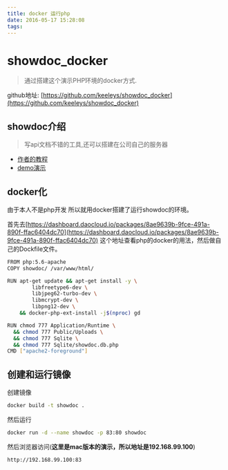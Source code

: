 ```yaml
---
title: docker 运行php
date: 2016-05-17 15:28:08
tags:
---
```


# showdoc_docker

> 通过搭建这个演示PHP环境的docker方式.

github地址: [https://github.com/keeleys/showdoc_docker](https://github.com/keeleys/showdoc_docker)

<!-- more -->
## showdoc介绍

> 写api文档不错的工具,还可以搭建在公司自己的服务器

* [作者的教程](http://blog.star7th.com/2016/05/2007.html)
* [demo演示](http://doc.star7th.com/index.php?s=/2&page_id=9)

## docker化
由于本人不是php开发 所以就用docker搭建了运行showdoc的环境。


首先去[https://dashboard.daocloud.io/packages/8ae9639b-9fce-491a-890f-ffac6404dc70](https://dashboard.daocloud.io/packages/8ae9639b-9fce-491a-890f-ffac6404dc70)
这个地址查看php的docker的用法，然后做自己的Dockfile文件。

```bash
FROM php:5.6-apache
COPY showdoc/ /var/www/html/

RUN apt-get update && apt-get install -y \
        libfreetype6-dev \
        libjpeg62-turbo-dev \
        libmcrypt-dev \
        libpng12-dev \
    && docker-php-ext-install -j$(nproc) gd

RUN chmod 777 Application/Runtime \
  && chmod 777 Public/Uploads \
  && chmod 777 Sqlite \
  && chmod 777 Sqlite/showdoc.db.php
CMD ["apache2-foreground"]
```

## 创建和运行镜像
创建镜像  
```bash
docker build -t showdoc .
```
然后运行
```bash
docker run -d --name showdoc -p 83:80 showdoc
```
然后浏览器访问(**这里是mac版本的演示，所以地址是192.168.99.100**)
```bash
http://192.168.99.100:83
```
